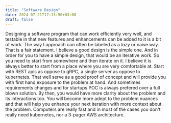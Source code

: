 ```yaml
---
title: "Software Design"
date: 2024-07-21T17:13:50+03:00
draft: false
---
```


Designing a software program that can work efficiently very well, and testable in that new features and enhancements can be added to it is a bit of work. The way I approach can often be labeled as a _lazy_ or naive way. That is a fair statement. I believe a good design is the simple one. And in order for you to have a simple design, that would be an iterative work. So you need to start from somewhere and then iterate on it. I believe it is always better to start from a place where you are very comfortable at. Start with REST apis as oppose to gRPC, a single server as oppose to kubernetes. That well serve as a good proof of concept and will provide you with first hand exposure to the problem at hand. And sometimes requirements changes and for startups POC is always prefered over a full blown solution. By then, you would have more clarity about the problem and its interactions too. You will become more adept to the problem nuances and that will help you enhance your next iteration with more context about the problem. Computers are really fast and in most of the cases you don't really need kubernetes, nor a 3-pager AWS architecture.

